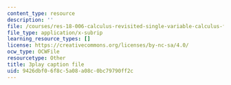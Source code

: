 ```yaml
---
content_type: resource
description: ''
file: /courses/res-18-006-calculus-revisited-single-variable-calculus-fall-2010/9426dbf06f8c5a08a08c0bc79790ff2c_iWphmEIO-1E.vtt
file_type: application/x-subrip
learning_resource_types: []
license: https://creativecommons.org/licenses/by-nc-sa/4.0/
ocw_type: OCWFile
resourcetype: Other
title: 3play caption file
uid: 9426dbf0-6f8c-5a08-a08c-0bc79790ff2c
---
```


